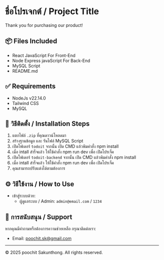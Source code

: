 # ชื่อโปรเจกต์ / Project Title

Thank you for purchasing our product!

## 📦 Files Included
- React JavaScript For Front-End
- Node Express javaScript For Back-End
- MySQL Script
- README.md

## ✅ Requirements
- NodeJs v22.14.0
- Tailwind CSS
- MySQL

## 🚀 วิธีติดตั้ง / Installation Steps
1. แตกไฟล์ `.zip` ที่คุณดาวน์โหลดมา
2. สร้างฐานข้อมูล และ รันไฟล์ MySQL Script
3. เปิดโฟเดอร์ `todoit` จากนั้น เปิด CMD แล้วพิมคำสั่ง npm install
4. เมื่อ intall สำร็จแล้ว ให้ใช้คำสั่ง  npm run dev เพื่อ เปิดโปรเจ็ค
5. เปิดโฟเดอร์ `todoit-backend` จากนั้น เปิด CMD แล้วพิมคำสั่ง npm install
6. เมื่อ intall สำร็จแล้ว ให้ใช้คำสั่ง  npm run dev เพื่อ เปิดโปรเจ็ค
7. คุณสามารถปรับแต่งได้ตามต้องการ

## ⚙️ วิธีใช้งาน / How to Use
- เข้าสู่ระบบด้วย:
  - ผู้ดูแลระบบ / Admin: `admin@email.com` / `1234`

## 💬 การสนับสนุน / Support
หากคุณมีคำถามหรือต้องการความช่วยเหลือ กรุณาติดต่อเรา:
- Email: poochit.sk@gmail.com

---

© 2025 poochit Sakunthong. All rights reserved.
